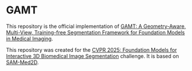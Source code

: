 # GAMT


This repository is the official implementation of [GAMT: A Geometry-Aware, Multi-View, Training-free Segmentation Framework for Foundation Models in Medical Imaging](https://openreview.net/forum?id=DeeoLKgCVU).

This repository was created for the [CVPR 2025: Foundation Models for Interactive 3D Biomedical Image Segmentation](https://www.codabench.org/competitions/5263/) challenge. It is based on [SAM-Med2D](https://github.com/OpenGVLab/SAM-Med2D).

